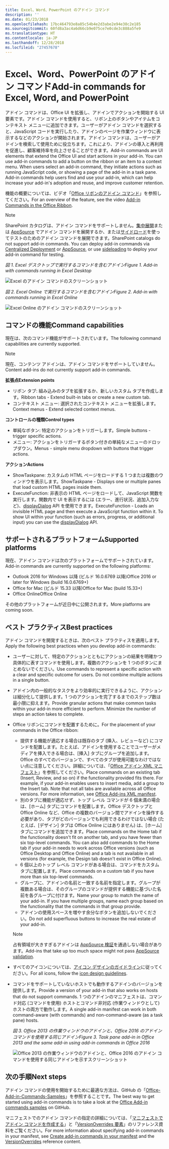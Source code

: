 ```yaml
---
title: Excel、Word、PowerPoint のアドイン コマンド
description: ''
ms.date: 01/23/2018
ms.openlocfilehash: 17bc464793e8a85c54b4e2d3abe2e94e38c2e185
ms.sourcegitcommit: 60fd8a3ac4a6d66cb9e075ce7e0cde3c888a5fe9
ms.translationtype: HT
ms.contentlocale: ja-JP
ms.lasthandoff: 12/28/2018
ms.locfileid: "27457678"
---
```

# <a name="add-in-commands-for-excel-word-and-powerpoint"></a><span data-ttu-id="afb0b-102">Excel、Word、PowerPoint のアドイン コマンド</span><span class="sxs-lookup"><span data-stu-id="afb0b-102">Add-in commands for Excel, Word, and PowerPoint</span></span>

<span data-ttu-id="afb0b-p101">アドイン コマンドは、Office UI を拡張し、アドインでアクションを開始する UI 要素です。アドイン コマンドを使用すると、リボン上のボタンやアイテムをコンテキスト メニューに追加できます。ユーザーがアドイン コマンドを選択すると、JavaScript コードを実行したり、アドインのページを作業ウィンドウに表示するなどのアクションが開始されます。アドイン コマンドは、ユーザーがアドインを検索して使用ために役立ちます。これにより、アドインの導入と再利用を促進し、顧客維持率を向上させることができます。</span><span class="sxs-lookup"><span data-stu-id="afb0b-p101">Add-in commands are UI elements that extend the Office UI and start actions in your add-in. You can use add-in commands to add a button on the ribbon or an item to a context menu. When users select an add-in command, they initiate actions such as running JavaScript code, or showing a page of the add-in in a task pane. Add-in commands help users find and use your add-in, which can help increase your add-in's adoption and reuse, and improve customer retention.</span></span>

<span data-ttu-id="afb0b-107">機能の概要については、ビデオ「[Office リボンのアドイン コマンド](https://channel9.msdn.com/events/Build/2016/P551)」を参照してください。</span><span class="sxs-lookup"><span data-stu-id="afb0b-107">For an overview of the feature, see the video [Add-in Commands in the Office Ribbon](https://channel9.msdn.com/events/Build/2016/P551).</span></span>

> [!NOTE]
> <span data-ttu-id="afb0b-p102">SharePoint カタログは、アドイン コマンドをサポートしません。[集中展開](../publish/centralized-deployment.md)または [AppSource](https://docs.microsoft.com/office/dev/store/submit-to-the-office-store) でアドイン コマンドを展開するか、または[サイドロード](../testing/create-a-network-shared-folder-catalog-for-task-pane-and-content-add-ins.md)を使ってテストのためのアドイン コマンドを展開できます。</span><span class="sxs-lookup"><span data-stu-id="afb0b-p102">SharePoint catalogs do not support add-in commands. You can deploy add-in commands via [Centralized Deployment](../publish/centralized-deployment.md) or [AppSource](https://docs.microsoft.com/office/dev/store/submit-to-the-office-store), or use [sideloading](../testing/create-a-network-shared-folder-catalog-for-task-pane-and-content-add-ins.md) to deploy your add-in command for testing.</span></span> 

<span data-ttu-id="afb0b-110">*図 1. Excel デスクトップで実行するコマンドを含むアドイン*</span><span class="sxs-lookup"><span data-stu-id="afb0b-110">*Figure 1. Add-in with commands running in Excel Desktop*</span></span>

![Excel のアドイン コマンドのスクリーンショット](../images/add-in-commands-1.png)

<span data-ttu-id="afb0b-112">*図 2. Excel Online で実行するコマンドを含むアドイン*</span><span class="sxs-lookup"><span data-stu-id="afb0b-112">*Figure 2. Add-in with commands running in Excel Online*</span></span>

![Excel Online のアドイン コマンドのスクリーンショット](../images/add-in-commands-2.png)

## <a name="command-capabilities"></a><span data-ttu-id="afb0b-114">コマンドの機能</span><span class="sxs-lookup"><span data-stu-id="afb0b-114">Command capabilities</span></span>
<span data-ttu-id="afb0b-115">現在は、次のコマンド機能がサポートされています。</span><span class="sxs-lookup"><span data-stu-id="afb0b-115">The following command capabilities are currently supported.</span></span>

> [!NOTE]
> <span data-ttu-id="afb0b-116">現在、コンテンツ アドインは、アドイン コマンドをサポートしていません。</span><span class="sxs-lookup"><span data-stu-id="afb0b-116">Content add-ins do not currently support add-in commands.</span></span>

<span data-ttu-id="afb0b-117">**拡張点**</span><span class="sxs-lookup"><span data-stu-id="afb0b-117">**Extension points**</span></span>

- <span data-ttu-id="afb0b-118">リボン タブ: 組み込みのタブを拡張するか、新しいカスタム タブを作成します。</span><span class="sxs-lookup"><span data-stu-id="afb0b-118">Ribbon tabs - Extend built-in tabs or create a new custom tab.</span></span>
- <span data-ttu-id="afb0b-119">コンテキスト メニュー: 選択されたコンテキスト メニューを拡張します。</span><span class="sxs-lookup"><span data-stu-id="afb0b-119">Context menus - Extend selected context menus.</span></span>

<span data-ttu-id="afb0b-120">**コントロールの種類**</span><span class="sxs-lookup"><span data-stu-id="afb0b-120">**Control types**</span></span>

- <span data-ttu-id="afb0b-121">単純なボタン: 特定のアクションをトリガーします。</span><span class="sxs-lookup"><span data-stu-id="afb0b-121">Simple buttons - trigger specific actions.</span></span>
- <span data-ttu-id="afb0b-122">メニュー: アクションをトリガーするボタン付きの単純なメニューのドロップダウン。</span><span class="sxs-lookup"><span data-stu-id="afb0b-122">Menus - simple menu dropdown with buttons that trigger actions.</span></span>

<span data-ttu-id="afb0b-123">**アクション**</span><span class="sxs-lookup"><span data-stu-id="afb0b-123">**Actions**</span></span>

- <span data-ttu-id="afb0b-124">ShowTaskpane: カスタムの HTML ページをロードする 1 つまたは複数のウィンドウを表示します。</span><span class="sxs-lookup"><span data-stu-id="afb0b-124">ShowTaskpane - Displays one or multiple panes that load custom HTML pages inside them.</span></span>
- <span data-ttu-id="afb0b-p103">ExecuteFunction: 非表示の HTML ページをロードして、JavaScript 関数を実行します。関数内で UI を表示するには (エラー、進行状況、追加入力など)、[displayDialog](https://docs.microsoft.com/javascript/api/office/office.ui) API を使用できます。</span><span class="sxs-lookup"><span data-stu-id="afb0b-p103">ExecuteFunction - Loads an invisible HTML page and then execute a JavaScript function within it. To show UI within your function (such as errors, progress, or additional input) you can use the [displayDialog](https://docs.microsoft.com/javascript/api/office/office.ui) API.</span></span>  

## <a name="supported-platforms"></a><span data-ttu-id="afb0b-127">サポートされるプラットフォーム</span><span class="sxs-lookup"><span data-stu-id="afb0b-127">Supported platforms</span></span>

<span data-ttu-id="afb0b-128">現在、アドイン コマンドは次のプラットフォームでサポートされています。</span><span class="sxs-lookup"><span data-stu-id="afb0b-128">Add-in commands are currently supported on the following platforms:</span></span>

- <span data-ttu-id="afb0b-129">Outlook 2016 for Windows 以降 (ビルド 16.0.6769 以降)</span><span class="sxs-lookup"><span data-stu-id="afb0b-129">Office 2016 or later for Windows (build 16.0.6769+)</span></span>
- <span data-ttu-id="afb0b-130">Office for Mac (ビルド 15.33 以降)</span><span class="sxs-lookup"><span data-stu-id="afb0b-130">Office for Mac (build 15.33+)</span></span>
- <span data-ttu-id="afb0b-131">Office Online</span><span class="sxs-lookup"><span data-stu-id="afb0b-131">Office Online</span></span>

<span data-ttu-id="afb0b-132">その他のプラットフォームが近日中に公開されます。</span><span class="sxs-lookup"><span data-stu-id="afb0b-132">More platforms are coming soon.</span></span>

## <a name="best-practices"></a><span data-ttu-id="afb0b-133">ベスト プラクティス</span><span class="sxs-lookup"><span data-stu-id="afb0b-133">Best practices</span></span>

<span data-ttu-id="afb0b-134">アドイン コマンドを開発するときは、次のベスト プラクティスを適用します。</span><span class="sxs-lookup"><span data-stu-id="afb0b-134">Apply the following best practices when you develop add-in commands:</span></span>

- <span data-ttu-id="afb0b-p104">ユーザーに対して、特定のアクションとともにアクションの結果を明確かつ具体的に表すコマンドを使用します。複数のアクションを 1 つのボタンにまとめないでください。</span><span class="sxs-lookup"><span data-stu-id="afb0b-p104">Use commands to represent a specific action with a clear and specific outcome for users. Do not combine multiple actions in a single button.</span></span>
- <span data-ttu-id="afb0b-p105">アドイン内の一般的なタスクをより効率的に実行できるように、アクションは細分化して提供します。1 つのアクションを完了するまでのステップ数は最小限に抑えます。</span><span class="sxs-lookup"><span data-stu-id="afb0b-p105">Provide granular actions that make common tasks within your add-in more efficient to perform. Minimize the number of steps an action takes to complete.</span></span>
- <span data-ttu-id="afb0b-139">Office リボンにコマンドを配置するために。</span><span class="sxs-lookup"><span data-stu-id="afb0b-139">For the placement of your commands in the Office ribbon:</span></span>
    - <span data-ttu-id="afb0b-p106">提供する機能が適応する場合は既存のタブ (挿入、レビューなど) にコマンドを配置します。たとえば、アドインを使用することでユーザーがメディアを挿入できる場合は、[挿入] タブにグループを追加します。Office のすべてのバージョンで、すべてのタブが使用可能なわけではない点に注意してください。詳細については、「[Office アドイン XML マニフェスト](../develop/add-in-manifests.md)」を参照してください。</span><span class="sxs-lookup"><span data-stu-id="afb0b-p106">Place commands on an existing tab (Insert, Review, and so on) if the functionality provided fits there. For example, if your add-in enables users to insert media, add a group to the Insert tab. Note that not all tabs are available across all Office versions. For more information, see [Office Add-ins XML manifest](../develop/add-in-manifests.md).</span></span> 
    - <span data-ttu-id="afb0b-p107">別のタブに機能が適応せず、トップ レベル コマンドが 6 個未満の場合は、[ホーム] タブにコマンドを配置します。Office デスクトップと Office Online など、Office の複数のバージョン間でアドインを操作する必要があり、タブがどのバージョンでも利用できるわけではない場合 (たとえば、[デザイン] タブは Office Online にはありません) は、[ホーム] タブにコマンドを追加できます。</span><span class="sxs-lookup"><span data-stu-id="afb0b-p107">Place commands on the Home tab if the functionality doesn't fit on another tab, and you have fewer than six top-level commands. You can also add commands to the Home tab if your add-in needs to work across Office versions (such as Office Desktop and Office Online) and a tab is not available in all versions (for example, the Design tab doesn't exist in Office Online).</span></span>  
    - <span data-ttu-id="afb0b-145">6 個以上のトップ レベル コマンドがある場合は、コマンドをカスタム タブに配置します。</span><span class="sxs-lookup"><span data-stu-id="afb0b-145">Place commands on a custom tab if you have more than six top-level commands.</span></span> 
    - <span data-ttu-id="afb0b-p108">グループに、アドインの名前と一致する名前を指定します。グループが複数ある場合は、そのグループのコマンドが提供する機能に基づいた名前を各グループに付けます。</span><span class="sxs-lookup"><span data-stu-id="afb0b-p108">Name your group to match the name of your add-in. If you have multiple groups, name each group based on the functionality that the commands in that group provide.</span></span>
    - <span data-ttu-id="afb0b-148">アドインの使用スペースを増やす余分なボタンを追加しないでください。</span><span class="sxs-lookup"><span data-stu-id="afb0b-148">Do not add superfluous buttons to increase the real estate of your add-in.</span></span>

     > [!NOTE]
     > <span data-ttu-id="afb0b-149">占有領域が大きすぎるアドインは [AppSource 検証](https://docs.microsoft.com/office/dev/store/validation-policies)を通過しない場合があります。</span><span class="sxs-lookup"><span data-stu-id="afb0b-149">Add-ins that take up too much space might not pass [AppSource validation](https://docs.microsoft.com/office/dev/store/validation-policies).</span></span>

- <span data-ttu-id="afb0b-150">すべてのアイコンについては、[アイコン デザインのガイドライン](add-in-icons.md)に従ってください。</span><span class="sxs-lookup"><span data-stu-id="afb0b-150">For all icons, follow the [icon design guidelines](add-in-icons.md).</span></span>
- <span data-ttu-id="afb0b-151">コマンドをサポートしていないホストでも動作するアドインのバージョンを提供します。</span><span class="sxs-lookup"><span data-stu-id="afb0b-151">Provide a version of your add-in that also works on hosts that do not support commands.</span></span> <span data-ttu-id="afb0b-152">1 つのアドインのマニフェストは、コマンド対応 (コマンドを使用) ホストとコマンド非対応 (作業ウィンドウとして) ホストの両方で動作します。</span><span class="sxs-lookup"><span data-stu-id="afb0b-152">A single add-in manifest can work in both command-aware (with commands) and non-command-aware (as a task pane) hosts.</span></span>

   <span data-ttu-id="afb0b-153">*図 3. Office 2013 の作業ウィンドウのアドインと、Office 2016 のアドイン コマンドを使用する同じアドイン*</span><span class="sxs-lookup"><span data-stu-id="afb0b-153">*Figure 3. Task pane add-in in Office 2013 and the same add-in using add-in commands in Office 2016*</span></span>

   ![Office 2013 の作業ウィンドウのアドインと、Office 2016 のアドイン コマンドを使用する同じアドインを示すスクリーンショット](../images/office-task-pane-add-ins.png)


## <a name="next-steps"></a><span data-ttu-id="afb0b-155">次の手順</span><span class="sxs-lookup"><span data-stu-id="afb0b-155">Next steps</span></span>

<span data-ttu-id="afb0b-156">アドイン コマンドの使用を開始するために最適な方法は、GitHub の「[Office-Add-in-Commands-Samples](https://github.com/OfficeDev/Office-Add-in-Commands-Samples/)」を参照することです。</span><span class="sxs-lookup"><span data-stu-id="afb0b-156">The best way to get started using add-in commands is to take a look at the [Office Add-in commands samples](https://github.com/OfficeDev/Office-Add-in-Commands-Samples/) on GitHub.</span></span>

<span data-ttu-id="afb0b-157">マニフェストでのアドイン コマンドの指定の詳細については、「[マニフェストでアドイン コマンドを作成する](../develop/create-addin-commands.md)」と「[VersionOverrides 要素](https://docs.microsoft.com/office/dev/add-ins/reference/manifest/versionoverrides)」のリファレンス資料をご覧ください。</span><span class="sxs-lookup"><span data-stu-id="afb0b-157">For more information about specifying add-in commands in your manifest, see [Create add-in commands in your manifest](../develop/create-addin-commands.md) and the [VersionOverrides](https://docs.microsoft.com/office/dev/add-ins/reference/manifest/versionoverrides) reference content.</span></span>
